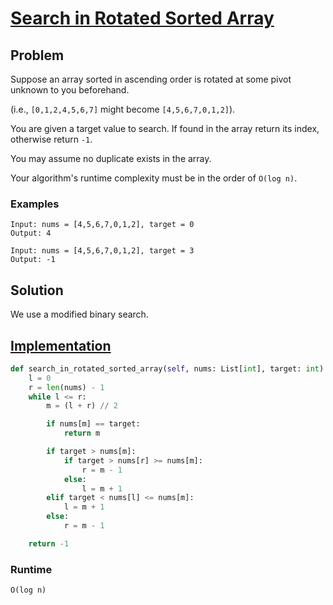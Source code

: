 # [Search in Rotated Sorted Array](https://leetcode.com/problems/search-in-rotated-sorted-array/)

## Problem

Suppose an array sorted in ascending order is rotated at some pivot unknown to you beforehand.

(i.e., `[0,1,2,4,5,6,7]` might become `[4,5,6,7,0,1,2]`).

You are given a target value to search. If found in the array return its index, otherwise return `-1`.

You may assume no duplicate exists in the array.

Your algorithm's runtime complexity must be in the order of `O(log n)`.

### Examples

```
Input: nums = [4,5,6,7,0,1,2], target = 0
Output: 4

Input: nums = [4,5,6,7,0,1,2], target = 3
Output: -1
```

## Solution

We use a modified binary search.

## [Implementation](https://github.com/antoniojkim/AlgLib/blob/master/Algorithms/Divide%20and%20Conquer/Search%20in%20Rotated%20Sorted%20Array/search_in_rotated_sorted_array.pyL#5)

```python
def search_in_rotated_sorted_array(self, nums: List[int], target: int) -> int:
    l = 0
    r = len(nums) - 1
    while l <= r:
        m = (l + r) // 2

        if nums[m] == target:
            return m

        if target > nums[m]:
            if target > nums[r] >= nums[m]:
                r = m - 1
            else:
                l = m + 1
        elif target < nums[l] <= nums[m]:
            l = m + 1
        else:
            r = m - 1

    return -1
```

### Runtime

`O(log n)`
